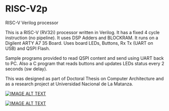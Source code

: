 # RISC-V2p
RISC-V Verilog processor 

This is a RISC-V (RV32i) processor  written in Verilog.
It has a fixed 4 cycle instruction (no pipeline). It uses DSP Adders and BLOCKRAM.
It runs on a Digilent ARTY A7 35 Board.
Uses board LEDs, Buttons, Rx Tx (UART on USB) and QSPI Flash.

Sample programs provided to read QSPI content and send using UART back to PC. Also a C program that reads buttons and updates LEDs status every 2 seconds (sw delay).

This was designed as part of Doctoral Thesis on Computer Architecture and as a research project at Universidad Nacional de La Matanza.


[![IMAGE ALT TEXT](http://img.youtube.com/vi/l1cmGXBUMbE/0.jpg)](http://www.youtube.com/watch?v=l1cmGXBUMbE "QSPI and UART test")

[![IMAGE ALT TEXT](http://img.youtube.com/vi/yn9c27IgR7Y/0.jpg)](http://www.youtube.com/watch?v=yn9c27IgR7Y "Led Loop C")

